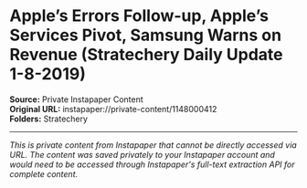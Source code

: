 # Apple’s Errors Follow-up, Apple’s Services Pivot, Samsung Warns on Revenue (Stratechery Daily Update 1-8-2019)

**Source:** Private Instapaper Content  
**Original URL:** instapaper://private-content/1148000412  
**Folders:** Stratechery  

---

*This is private content from Instapaper that cannot be directly accessed via URL. The content was saved privately to your Instapaper account and would need to be accessed through Instapaper's full-text extraction API for complete content.*